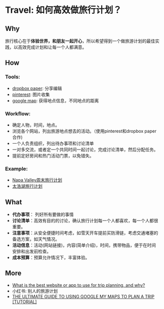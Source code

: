 # Travel: 如何高效做旅行计划？

## Why

旅行核心在于**体验世界，和朋友一起开心**，所以希望得到一个做旅游计划的最佳实践，以高效完成计划和让每一个人都满意。

## How

### Tools:

- [dropbox paper](https://paper.dropbox.com/doc/--Ae6lAOZCy51ytmbAjL~oCp_JAg-DU7THgz9KilOmI4nQRDYW): 分享编辑
- [pinterest](https://www.pinterest.com/ytravelblog/): 图片收集
- [google map](https://roamingtheamericas.com/guide-google-my-maps-trip-planning/):  获得地点信息，不同地点的距离


### Workflow:

- 确定人物，时间，地点。
- 浏览各个网站，列出旅游地点想去的活动。（使用pinterest和dropbox paper合作)
- 一个人负责组织，列出待办事项和讨论清单
- 一对多交流，或者定一个共同时间一起讨论，完成讨论清单，然后分配任务。
- 提前定好房间和热门活动门票，以免错失。

### Example:

- [Napa Valley周末旅行计划](https://paper.dropbox.com/doc/Napa-Valley-EoFfDmKY8K21brE0BTCD3)
- [太浩湖旅行计划](https://paper.dropbox.com/doc/--Ae6lAOZCy51ytmbAjL~oCp_JAg-DU7THgz9KilOmI4nQRDYW)

## What 

- **代办事项**： 列好所有要做的事情
- **讨论清单**：高效有目的的讨论，确认旅行计划每一个人都喜欢，每一个人都很重要。
- **注意事项**：从安全便捷时间考虑，如雪天开车提前买防滑链，考虑交通堵塞的备选方案，如天气情况。
- **活动信息**：活动(网站链接)，内容(简单介绍)，时间，携带物品，便于在时间安排和出发前检查。
- **成本预算**：预算允许情况下，丰富体验。

## More 

- [What is the best website or app to use for trip planning, and why?](https://www.quora.com/What-is-the-best-website-or-app-to-use-for-trip-planning-and-why)
- 小红书: 别人的旅游计划
- [THE ULTIMATE GUIDE TO USING GOOGLE MY MAPS TO PLAN A TRIP [TUTORIAL]](https://roamingtheamericas.com/guide-google-my-maps-trip-planning/)